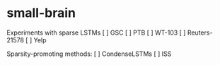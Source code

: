 # small-brain
Experiments with sparse LSTMs
[ ] GSC
[ ] PTB
[ ] WT-103
[ ] Reuters-21578
[ ] Yelp

Sparsity-promoting methods:
[ ] CondenseLSTMs
[ ] ISS
